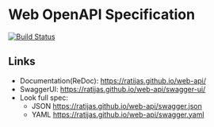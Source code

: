 # Web OpenAPI Specification
[![Build Status](https://travis-ci.com/ratijas/web-api.svg?branch=master)](https://travis-ci.org/ratijas/web-api)

## Links

- Documentation(ReDoc): https://ratijas.github.io/web-api/
- SwaggerUI: https://ratijas.github.io/web-api/swagger-ui/
- Look full spec:
    + JSON https://ratijas.github.io/web-api/swagger.json
    + YAML https://ratijas.github.io/web-api/swagger.yaml

